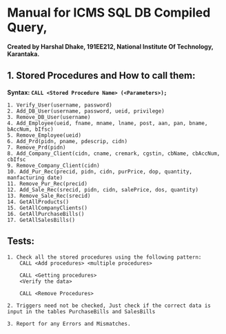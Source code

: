 # Manual for ICMS SQL DB Compiled Query,
**Created by Harshal Dhake, 191EE212, National Institute Of Technology, Karantaka.**

## 1. Stored Procedures and How to call them:
**Syntax: ```CALL <Stored Procedure Name> (<Parameters>);```**

	1. Verify_User(username, password)
	2. Add_DB_User(username, password, ueid, privilege)
	3. Remove_DB_User(username)
	4. Add_Employee(ueid, fname, mname, lname, post, aan, pan, bname, bAccNum, bIfsc)
	5. Remove_Employee(ueid)
	6. Add_Prd(pidn, pname, pdescrip, cidn)
	7. Remove_Prd(pidn)
	8. Add_Company_Client(cidn, cname, cremark, cgstin, cbName, cbAccNum, cbIfsc
	9. Remove_Company_Client(cidn)
	10. Add_Pur_Rec(precid, pidn, cidn, purPrice, dop, quantity, manfacturing date)
	11. Remove_Pur_Rec(precid)
	12. Add_Sale_Rec(srecid, pidn, cidn, salePrice, dos, quantity)
	13. Remove_Sale_Rec(srecid)
	14. GetAllProducts()
	15. GetAllCompanyClients()
	16. GetAllPurchaseBills()
	17. GetAllSalesBills()
	
## Tests: 
	1. Check all the stored procedures using the following pattern:
		CALL <Add procedures> <multiple procedures>
		
		CALL <Getting procedures>
		<Verify the data>
		
		CALL <Remove Procedures>
		
	2. Triggers need not be checked, Just check if the correct data is input in the tables PurchaseBills and SalesBills
	
	3. Report for any Errors and Mismatches.
